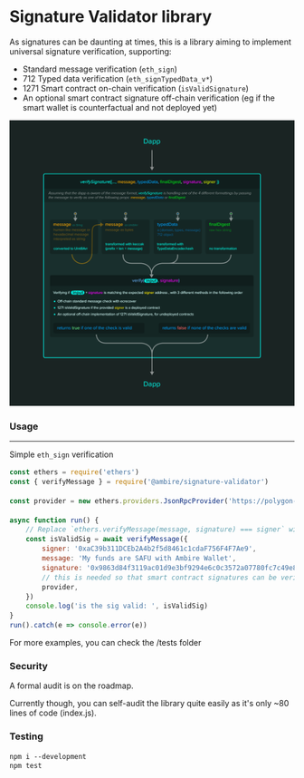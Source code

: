 # Signature Validator library

As signatures can be daunting at times, this is a library aiming to implement universal signature verification, supporting: 

- Standard message verification (`eth_sign`)
- 712 Typed data verification (`eth_signTypedData_v*`)
- 1271 Smart contract on-chain verification (`isValidSignature`)
- An optional smart contract signature off-chain verification (eg if the smart wallet is counterfactual and not deployed yet)

![signature-validator flow](./ambire_signature_education.png)

### Usage

---

Simple `eth_sign` verification
```js
const ethers = require('ethers')
const { verifyMessage } = require('@ambire/signature-validator')

const provider = new ethers.providers.JsonRpcProvider('https://polygon-rpc.com')

async function run() {
	// Replace `ethers.verifyMessage(message, signature) === signer` with this:
	const isValidSig = await verifyMessage({
	    signer: '0xaC39b311DCEb2A4b2f5d8461c1cdaF756F4F7Ae9',
	    message: 'My funds are SAFU with Ambire Wallet',
	    signature: '0x9863d84f3119ac01d9e3bf9294e6c0c3572a07780fc7c49e8dc913806f4b1dbd4cc075462dc84422a9b981b2556f9c9197d76da7ba3603e53e9300869c574d821c',
	    // this is needed so that smart contract signatures can be verified
	    provider,
	})
	console.log('is the sig valid: ', isValidSig)
}
run().catch(e => console.error(e))
```

For more examples, you can check the /tests folder

### Security
A formal audit is on the roadmap.

Currently though, you can self-audit the library quite easily as it's only ~80 lines of code (index.js).

### Testing

```
npm i --development
npm test
```
